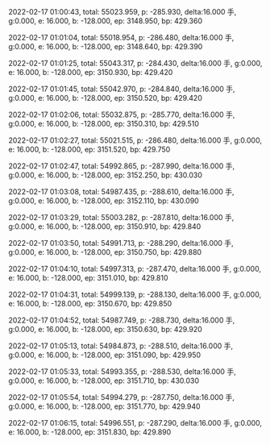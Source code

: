 2022-02-17 01:00:43, total: 55023.959, p: -285.930, delta:16.000 手, g:0.000, e: 16.000, b: -128.000, ep: 3148.950, bp: 429.360

2022-02-17 01:01:04, total: 55018.954, p: -286.480, delta:16.000 手, g:0.000, e: 16.000, b: -128.000, ep: 3148.640, bp: 429.390

2022-02-17 01:01:25, total: 55043.317, p: -284.430, delta:16.000 手, g:0.000, e: 16.000, b: -128.000, ep: 3150.930, bp: 429.420

2022-02-17 01:01:45, total: 55042.970, p: -284.840, delta:16.000 手, g:0.000, e: 16.000, b: -128.000, ep: 3150.520, bp: 429.420

2022-02-17 01:02:06, total: 55032.875, p: -285.770, delta:16.000 手, g:0.000, e: 16.000, b: -128.000, ep: 3150.310, bp: 429.510

2022-02-17 01:02:27, total: 55021.515, p: -286.480, delta:16.000 手, g:0.000, e: 16.000, b: -128.000, ep: 3151.520, bp: 429.750

2022-02-17 01:02:47, total: 54992.865, p: -287.990, delta:16.000 手, g:0.000, e: 16.000, b: -128.000, ep: 3152.250, bp: 430.030

2022-02-17 01:03:08, total: 54987.435, p: -288.610, delta:16.000 手, g:0.000, e: 16.000, b: -128.000, ep: 3152.110, bp: 430.090

2022-02-17 01:03:29, total: 55003.282, p: -287.810, delta:16.000 手, g:0.000, e: 16.000, b: -128.000, ep: 3150.910, bp: 429.840

2022-02-17 01:03:50, total: 54991.713, p: -288.290, delta:16.000 手, g:0.000, e: 16.000, b: -128.000, ep: 3150.750, bp: 429.880

2022-02-17 01:04:10, total: 54997.313, p: -287.470, delta:16.000 手, g:0.000, e: 16.000, b: -128.000, ep: 3151.010, bp: 429.810

2022-02-17 01:04:31, total: 54999.139, p: -288.130, delta:16.000 手, g:0.000, e: 16.000, b: -128.000, ep: 3150.670, bp: 429.850

2022-02-17 01:04:52, total: 54987.749, p: -288.730, delta:16.000 手, g:0.000, e: 16.000, b: -128.000, ep: 3150.630, bp: 429.920

2022-02-17 01:05:13, total: 54984.873, p: -288.510, delta:16.000 手, g:0.000, e: 16.000, b: -128.000, ep: 3151.090, bp: 429.950

2022-02-17 01:05:33, total: 54993.355, p: -288.530, delta:16.000 手, g:0.000, e: 16.000, b: -128.000, ep: 3151.710, bp: 430.030

2022-02-17 01:05:54, total: 54994.279, p: -287.750, delta:16.000 手, g:0.000, e: 16.000, b: -128.000, ep: 3151.770, bp: 429.940

2022-02-17 01:06:15, total: 54996.551, p: -287.290, delta:16.000 手, g:0.000, e: 16.000, b: -128.000, ep: 3151.830, bp: 429.890